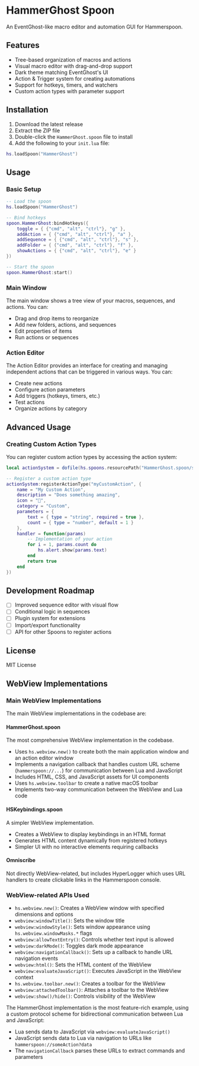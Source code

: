 # HammerGhost Spoon

An EventGhost-like macro editor and automation GUI for Hammerspoon.

## Features

- Tree-based organization of macros and actions
- Visual macro editor with drag-and-drop support
- Dark theme matching EventGhost's UI
- Action & Trigger system for creating automations
- Support for hotkeys, timers, and watchers
- Custom action types with parameter support

## Installation

1. Download the latest release
2. Extract the ZIP file
3. Double-click the `HammerGhost.spoon` file to install
4. Add the following to your `init.lua` file:

```lua
hs.loadSpoon("HammerGhost")
```

## Usage

### Basic Setup

```lua
-- Load the spoon
hs.loadSpoon("HammerGhost")

-- Bind hotkeys
spoon.HammerGhost:bindHotkeys({
    toggle = { {"cmd", "alt", "ctrl"}, "g" },
    addAction = { {"cmd", "alt", "ctrl"}, "a" },
    addSequence = { {"cmd", "alt", "ctrl"}, "s" },
    addFolder = { {"cmd", "alt", "ctrl"}, "f" },
    showActions = { {"cmd", "alt", "ctrl"}, "e" }
})

-- Start the spoon
spoon.HammerGhost:start()
```

### Main Window

The main window shows a tree view of your macros, sequences, and actions. You can:

- Drag and drop items to reorganize
- Add new folders, actions, and sequences
- Edit properties of items
- Run actions or sequences

### Action Editor

The Action Editor provides an interface for creating and managing independent actions that can be triggered in various ways. You can:

- Create new actions
- Configure action parameters
- Add triggers (hotkeys, timers, etc.)
- Test actions
- Organize actions by category

## Advanced Usage

### Creating Custom Action Types

You can register custom action types by accessing the action system:

```lua
local actionSystem = dofile(hs.spoons.resourcePath("HammerGhost.spoon/scripts/action_system.lua"))

-- Register a custom action type
actionSystem:registerActionType("myCustomAction", {
    name = "My Custom Action",
    description = "Does something amazing",
    icon = "🚀",
    category = "Custom",
    parameters = {
        text = { type = "string", required = true },
        count = { type = "number", default = 1 }
    },
    handler = function(params)
        -- Implementation of your action
        for i = 1, params.count do
            hs.alert.show(params.text)
        end
        return true
    end
})
```

## Development Roadmap

- [ ] Improved sequence editor with visual flow
- [ ] Conditional logic in sequences
- [ ] Plugin system for extensions
- [ ] Import/export functionality
- [ ] API for other Spoons to register actions

## License

MIT License

## WebView Implementations
### Main WebView Implementations

The main WebView implementations in the codebase are:

#### HammerGhost.spoon

The most comprehensive WebView implementation in the codebase.
- Uses `hs.webview.new()` to create both the main application window and an action editor window
- Implements a navigation callback that handles custom URL scheme (`hammerspoon://...`) for communication between Lua and JavaScript
- Includes HTML, CSS, and JavaScript assets for UI components
- Uses `hs.webview.toolbar` to create a native macOS toolbar
- Implements two-way communication between the WebView and Lua code

#### HSKeybindings.spoon

A simpler WebView implementation.
- Creates a WebView to display keybindings in an HTML format
- Generates HTML content dynamically from registered hotkeys
- Simpler UI with no interactive elements requiring callbacks

#### Omniscribe

Not directly WebView-related, but includes HyperLogger which uses URL handlers to create clickable links in the Hammerspoon console.

### WebView-related APIs Used

- `hs.webview.new()`: Creates a WebView window with specified dimensions and options
- `webview:windowTitle()`: Sets the window title
- `webview:windowStyle()`: Sets window appearance using `hs.webview.windowMasks.*` flags
- `webview:allowTextEntry()`: Controls whether text input is allowed
- `webview:darkMode()`: Toggles dark mode appearance
- `webview:navigationCallback()`: Sets up a callback to handle URL navigation events
- `webview:html()`: Sets the HTML content of the WebView
- `webview:evaluateJavaScript()`: Executes JavaScript in the WebView context
- `hs.webview.toolbar.new()`: Creates a toolbar for the WebView
- `webview:attachedToolbar()`: Attaches a toolbar to the WebView
- `webview:show()/hide()`: Controls visibility of the WebView

The HammerGhost implementation is the most feature-rich example, using a custom protocol scheme for bidirectional communication between Lua and JavaScript:
- Lua sends data to JavaScript via `webview:evaluateJavaScript()`
- JavaScript sends data to Lua via navigation to URLs like `hammerspoon://someAction?data`
- The `navigationCallback` parses these URLs to extract commands and parameters
